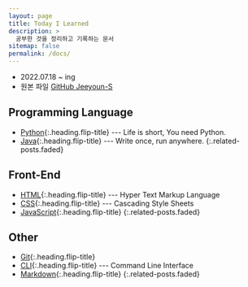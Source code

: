 ```yaml
---
layout: page
title: Today I Learned
description: >
  공부한 것을 정리하고 기록하는 문서
sitemap: false
permalink: /docs/
---
```


- 2022.07.18 ~ ing
- 원본 파일 [GitHub Jeeyoun-S](https://github.com/Jeeyoun-S/Jeeyoun-S.github.io/tree/master/docs)

## Programming Language
* [Python]{:.heading.flip-title} --- Life is short, You need Python.
* [Java]{:.heading.flip-title} --- Write once, run anywhere.
{:.related-posts.faded}

## Front-End
* [HTML]{:.heading.flip-title} --- Hyper Text Markup Language
* [CSS]{:.heading.flip-title} --- Cascading Style Sheets
* [JavaScript]{:.heading.flip-title}
{:.related-posts.faded}

## Other
* [Git]{:.heading.flip-title}
* [CLI]{:.heading.flip-title} --- Command Line Interface
* [Markdown]{:.heading.flip-title}
{:.related-posts.faded}

[Python]: /docs/python/
[Java]: /docs/java/

[HTML]: html.md
[CSS]: css.md
[JavaScript]: /docs/javascript/

[Markdown]: markdown.md
[CLI]: cli.md
[Git]: git.md
